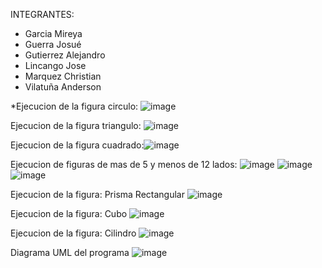 INTEGRANTES:
* Garcia Mireya 
* Guerra Josué
* Gutierrez Alejandro 
* Lincango Jose
* Marquez Christian
* Vilatuña Anderson

*Ejecucion de la figura circulo: ![image](https://github.com/josdank/TrabajoGrupal_POO/assets/170632640/3a5d0817-ac9a-4240-820b-71f364de921b) 

Ejecucion de la figura triangulo: ![image](https://github.com/josdank/TrabajoGrupal_POO/assets/170632640/5a3aff13-c5e6-42ec-8261-980c5aa3716a)

Ejecucion de la figura cuadrado:![image](https://github.com/josdank/TrabajoGrupal_POO/assets/170632640/934857b1-da06-46c2-86ca-6cbbe999f9c4)

Ejecucion de figuras de mas de 5 y menos de 12 lados: ![image](https://github.com/josdank/TrabajoGrupal_POO/assets/170632640/984417b5-95f7-4858-91ca-190244778bb4)
![image](https://github.com/josdank/TrabajoGrupal_POO/assets/170632640/aa2ac5a2-7664-40c3-89fe-89ff725651a5)
![image](https://github.com/josdank/TrabajoGrupal_POO/assets/170632640/2adb59a3-3690-4821-a37c-052c49dc8d4d)

Ejecucion de la figura: Prisma Rectangular ![image](https://github.com/josdank/TrabajoGrupal_POO/assets/170632640/2d6a5f5f-32b7-4b02-9789-94669b541679)

Ejecucion de la figura: Cubo ![image](https://github.com/josdank/TrabajoGrupal_POO/assets/170632640/d6ee9d3f-363f-45b4-a753-0209b81d4949)

Ejecucion de la figura: Cilindro ![image](https://github.com/josdank/TrabajoGrupal_POO/assets/170632640/6a8f72ce-26ac-497c-82b1-446bbcf1ee87)

Diagrama UML del programa ![image](https://github.com/josdank/TrabajoGrupal_POO/assets/170632640/e00fc275-ad6d-4e56-8bfc-0978366a00df)

